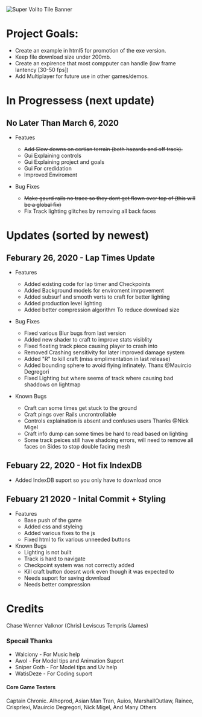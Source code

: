 ![Super Volito Tile Banner](https://supervolito.netlify.com/images/BannerMain.png)

# Project Goals:
* Create an example in html5 for promotion of the exe version.
* Keep file download size under 200mb.
* Create an expirence that most compputer can handle (low frame lantency [30-50 fps])
* Add Multiplayer for future use in other games/demos.

# In Progressess (next update)
  ## No Later Than March 6, 2020
  * Featues
    * ~~Add Slow downs on certian terrain (both hazards and off track).~~
    * Gui Explaining controls
    * Gui Explaining project and goals
    * Gui For credidation
    * Improved Enviroment
    
  * Bug Fixes
    * ~~Make gaurd rails no trace so they dont get flown over top of (this will be a global fix)~~
    * Fix Track lighting glitches by removing all back faces


# Updates (sorted by newest)
## Feburary 26, 2020 - Lap Times Update
* Features
  * Added existing code for lap timer and Checkpoints
  * Added Background models for enviroment imrpovement
  * Added subsurf and smooth verts to craft for better lighting
  * Added production level lighting
  * Added better compression algorithm To reduce download size
  
* Bug Fixes
  * Fixed various Blur bugs from last version
  * Added new shader to craft to improve stats visiblity
  * Fixed floating track piece causing player to crash into
  * Removed Crashing sensitivity for later improved damage system
  * Added "R" to kill craft (miss emplimentation in last release)
  * Added bounding sphere to avoid flying infinately. Thanx @Mauircio Degregori
  * Fixed Lighting but where seems of track where causing bad shaddows on lightmap
  
* Known Bugs
  * Craft can some times get stuck to the ground
  * Craft pings over Rails uncrontrollable
  * Controls explaination is absent and confuses users Thanks @Nick Migel
  * Craft info dump can some times be hard to read based on lighting
  * Some track peices still have shadoing errors, will need to remove all faces on Sides to stop double facing mesh
  
## Febuary 22, 2020 - Hot fix IndexDB
* Added IndexDB suport so you only have to download once

## Febuary 21 2020 - Inital Commit + Styling
* Features 
  * Base push of the game
  * Added css and styleing
  * Added various fixes to the js
  * Fixed html to fix various unneeded buttons
* Known Bugs
  * Lighting is not built
  * Track is hard to navigate
  * Checkpoint system was not correctly added
  * Kill craft button doesnt work even though it was expected to
  * Needs suport for saving download
  * Needs better compression

# Credits
  Chase Wenner
  Valknor (Chris)
  Leviscus Tempris (James)
  
### Specail Thanks
  * Walciony - For Music help
  * Awol - For Model tips and Animation Suport
  * Sniper Goth - For Model tips and Uv help
  * WatisDeze - For Coding suport
  #### Core Game Testers
  Captain Chronic.
  Alhoprod,
  Asian Man Tran,
  Auios,
  MarshallOutlaw,
  Rainee,
  Crisprlexi,
  Mauircio Degregori,
  Nick Migel,
  And Many Others
